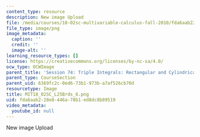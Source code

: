 ```yaml
---
content_type: resource
description: New image Upload
file: /media/courses/18-02sc-multivariable-calculus-fall-2010/fda6aab228e8446a78b1ed8dc8b89519_MIT18_02SC_L25Brds_6.png
file_type: image/png
image_metadata:
  caption: ''
  credit: ''
  image-alt: ''
learning_resource_types: []
license: https://creativecommons.org/licenses/by-nc-sa/4.0/
ocw_type: OCWImage
parent_title: 'Session 74: Triple Integrals: Rectangular and Cylindrical Coordinates'
parent_type: CourseSection
parent_uid: 6369fc2c-0ed6-73b1-973b-a7af526cb70d
resourcetype: Image
title: MIT18_02SC_L25Brds_6.png
uid: fda6aab2-28e8-446a-78b1-ed8dc8b89519
video_metadata:
  youtube_id: null
---
```

New image Upload